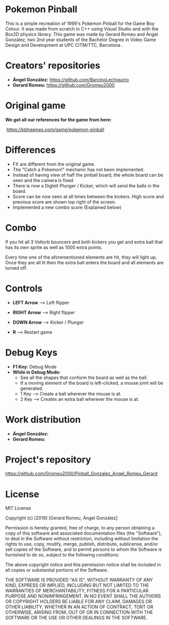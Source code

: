 ﻿# Pokemon Pinball

This is a simple recreation of 1999's Pokemon Pinball for the Game Boy Colour. It was made from scratch in C++ using Visual Studio and with the Box2D physics library. This game was made by Gerard Romeu and Ángel González, two 2nd year  students of the Bachelor Degree in Video Game Design and Development at UPC CITM/TTC, Barcelona .



# Creators' repositories 

- **Ángel González:**  https://github.com/BarcinoLechiguino
- **Gerard Romeu:** https://github.com/Gromeu2000



# Original game

**We got all our references for the game from here:**

​								 		https://kbhgames.com/game/pokemon-pinball



# Differences

- FX are different from the original game.
- The "Catch a Pokemon!" mechanic has not been implemented.
- Instead of having view of half the pinball board, the whole board can be seen and the camera is fixed
- There is now a Diglett Plunger / Kicker, which will send the balls in the board.
- Score can be now seen at all times between the kickers. High score and previous score are shown top right of the screen.
- Implemented a new combo score (Explained below)



# Combo

If you hit all 3 Voltorb bouncers and both kickers you get and extra ball that has its own sprite as well as 1000 extra points.

Every time one of the aforementioned elements are hit, they will light up. Once they are all lit then the extra ball enters the board and all elements are turned off.



# Controls 

- **LEFT Arrow** --> Left flipper

- **RIGHT Arrow** --> Right flipper

- **DOWN Arrow** --> Kicker / Plunger

- **R** --> Restart game



# Debug Keys

- **F1 Key:** Debug Mode
- **While in Debug Mode:**
  - See all the shapes that conform the board as well as the ball.
  - If a moving element of the board is left-clicked, a mouse joint will be generated.
  - 1 Key --> Create a ball wherever the mouse is at.
  - 2 Key --> Creates an extra ball wherever the mouse is at.



# Work distribution

* **Ángel González:**
* **Gerard Romeu:** 



# Project's repository

https://github.com/Gromeu2000/Pinball_Gonzalez_Angel_Romeu_Gerard



# License

MIT License

Copyright (c) [2019] [Gerard Romeu, Ángel González]

Permission is hereby granted, free of charge, to any person obtaining a copy
of this software and associated documentation files (the "Software"), to deal
in the Software without restriction, including without limitation the rights
to use, copy, modify, merge, publish, distribute, sublicense, and/or sell
copies of the Software, and to permit persons to whom the Software is
furnished to do so, subject to the following conditions:

The above copyright notice and this permission notice shall be included in all
copies or substantial portions of the Software.

THE SOFTWARE IS PROVIDED "AS IS", WITHOUT WARRANTY OF ANY KIND, EXPRESS OR
IMPLIED, INCLUDING BUT NOT LIMITED TO THE WARRANTIES OF MERCHANTABILITY,
FITNESS FOR A PARTICULAR PURPOSE AND NONINFRINGEMENT. IN NO EVENT SHALL THE
AUTHORS OR COPYRIGHT HOLDERS BE LIABLE FOR ANY CLAIM, DAMAGES OR OTHER
LIABILITY, WHETHER IN AN ACTION OF CONTRACT, TORT OR OTHERWISE, ARISING FROM,
OUT OF OR IN CONNECTION WITH THE SOFTWARE OR THE USE OR OTHER DEALINGS IN THE
SOFTWARE.